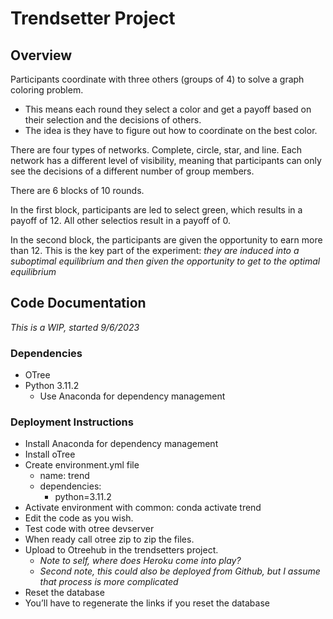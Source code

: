 # Trendsetter Project

## Overview
Participants coordinate with three others (groups of 4) to solve a graph coloring problem.
- This means each round they select a color and get a payoff based on their selection and the decisions of others.
- The idea is they have to figure out how to coordinate on the best color.

There are four types of networks. Complete, circle, star, and line. Each network has a different level of visibility, meaning that participants can only see the decisions of a different number of group members.


There are 6 blocks of 10 rounds. 

In the first block, participants are led to select green, which results in a payoff of 12. All other selectios result in a payoff of 0.

In the second block, the participants are given the opportunity to earn more than 12. This is the key part of the experiment: *they are induced into a suboptimal equilibrium and then given the opportunity to get to the optimal equilibrium*

## Code Documentation
*This is a WIP, started 9/6/2023*

### Dependencies
- OTree
- Python 3.11.2
	- Use Anaconda for dependency management

### Deployment Instructions

- Install Anaconda for dependency management
- Install oTree
- Create environment.yml file
	- name: trend
	- dependencies:
		- python=3.11.2
- Activate environment with common: conda activate trend
- Edit the code as you wish.
- Test code with otree devserver
- When ready call otree zip to zip the files.
- Upload to Otreehub in the trendsetters project.
	- *Note to self, where does Heroku come into play?*
	- *Second note, this could also be deployed from Github, but I assume that process is more complicated*
- Reset the database
- You’ll have to regenerate the links if you reset the database

